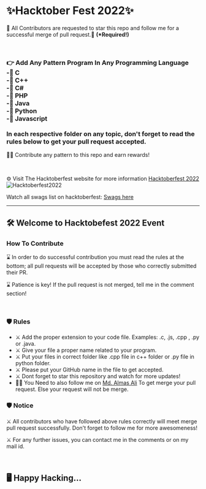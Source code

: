 <h1>✨Hacktober Fest 2022✨</h1>
<p>🙂 All Contributors are requested to star this repo and follow me for a successful merge of pull request.🙂 <strong>(*Required!)</strong></p>
<br/>
<h3>👉 Add Any Pattern Program In Any Programming Language<br/>
-🤖 C <br/>
-🤖 C++ <br/>
-🤖 C# <br/>
-🤖 PHP <br/>
-🤖 Java <br/>
-🤖 Python <br/>
-🤖 Javascript <br/>
<br/>
In each respective folder on any topic, don't forget to read the rules below to get your pull request accepted.</h3>
<p>👷‍♂️ Contribute any pattern to this repo and earn rewards!</p>
<br/>
<p>⚙️ Visit The Hacktoberfest website for more information <a href="https://hacktoberfest.com/">Hacktoberfest 2022</a>
<br/>
<img src="./images/hacktoberfest2022.png" alt="Hacktoberfest2022">

<p>Watch all swags list on hacktoberfest: <a href="https://hacktoberfest-swag.com/">Swags here</a> </p>
<hr/>
<h2>🛠 Welcome to Hacktobefest 2022 Event</h2>

<h3>How To Contribute</h3>
<p>⌛️ In order to do successful contribution you must read the rules at the bottom; all pull requests will be accepted by those who correctly submitted their PR.</p>
<p>⌛️ Patience is key! If the pull request is not merged, tell me in the comment section!</p>
<br/>
<h3>🛡 Rules</h3>
<ul>
  <li>⚔️ Add the proper extension to your code file. Examples: .c, .js, .cpp , .py or .java.</li>
  <li>⚔️ Give your file a proper name related to your program.</li>
  <li>⚔️ Put your files in correct folder like .cpp file in  c++ folder or .py file in python folder.</li>
  <li>⚔️ Please put your GitHub name in the file to get accepted.</li>
  <li>⚔️ Dont forget to star this repository and watch for more updates!</li>
  <li>🦸‍♂️ You Need to also follow me on <a href="https://github.com/Almas-Ali">Md. Almas Ali</a> To get merge your pull request. Else your request will not be merge.
</ul>

<h3>🛡 Notice</h3>
<p>⚔️ All contributors who have followed above rules correctly will meet merge pull request successfully. Don't forget to follow me for more awesomeness!</p>
<p>⚔️ For any further issues, you can contact me in the comments or on my mail id.</p>
<br/>
<h2>🖥️ Happy Hacking...</h2>
